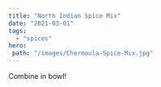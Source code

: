 ```yaml
---
title: "North Indian Spice Mix"
date: "2021-03-01"
tags: 
  - "spices"
hero: 
 path: "/images/Chermoula-Spice-Mix.jpg"
---
```


Combine in bowl!
